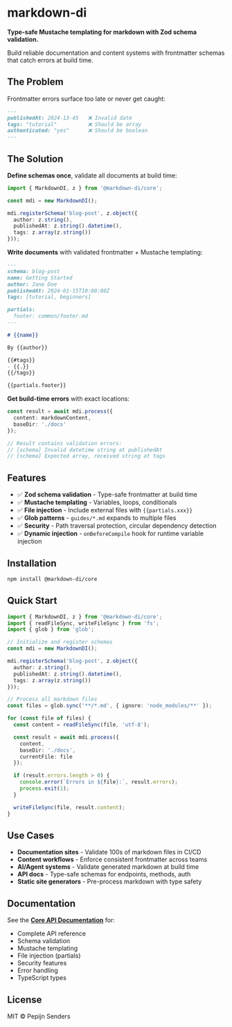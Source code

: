 # markdown-di

**Type-safe Mustache templating for markdown with Zod schema validation.**

Build reliable documentation and content systems with frontmatter schemas that catch errors at build time.

## The Problem

Frontmatter errors surface too late or never get caught:

```markdown
---
publishedAt: 2024-13-45   ❌ Invalid date
tags: "tutorial"          ❌ Should be array
authenticated: "yes"      ❌ Should be boolean
---
```

## The Solution

**Define schemas once**, validate all documents at build time:

```typescript
import { MarkdownDI, z } from '@markdown-di/core';

const mdi = new MarkdownDI();

mdi.registerSchema('blog-post', z.object({
  author: z.string(),
  publishedAt: z.string().datetime(),
  tags: z.array(z.string())
}));
```

**Write documents** with validated frontmatter + Mustache templating:

```markdown
---
schema: blog-post
name: Getting Started
author: Jane Doe
publishedAt: 2024-01-15T10:00:00Z
tags: [tutorial, beginners]

partials:
  footer: common/footer.md
---

# {{name}}

By {{author}}

{{#tags}}
- {{.}}
{{/tags}}

{{partials.footer}}
```

**Get build-time errors** with exact locations:

```typescript
const result = await mdi.process({
  content: markdownContent,
  baseDir: './docs'
});

// Result contains validation errors:
// [schema] Invalid datetime string at publishedAt
// [schema] Expected array, received string at tags
```

## Features

- ✅ **Zod schema validation** - Type-safe frontmatter at build time
- ✅ **Mustache templating** - Variables, loops, conditionals
- ✅ **File injection** - Include external files with `{{partials.xxx}}`
- ✅ **Glob patterns** - `guides/*.md` expands to multiple files
- ✅ **Security** - Path traversal protection, circular dependency detection
- ✅ **Dynamic injection** - `onBeforeCompile` hook for runtime variable injection

## Installation

```bash
npm install @markdown-di/core
```

## Quick Start

```typescript
import { MarkdownDI, z } from '@markdown-di/core';
import { readFileSync, writeFileSync } from 'fs';
import { glob } from 'glob';

// Initialize and register schemas
const mdi = new MarkdownDI();

mdi.registerSchema('blog-post', z.object({
  author: z.string(),
  publishedAt: z.string().datetime(),
  tags: z.array(z.string())
}));

// Process all markdown files
const files = glob.sync('**/*.md', { ignore: 'node_modules/**' });

for (const file of files) {
  const content = readFileSync(file, 'utf-8');

  const result = await mdi.process({
    content,
    baseDir: './docs',
    currentFile: file
  });

  if (result.errors.length > 0) {
    console.error(`Errors in ${file}:`, result.errors);
    process.exit(1);
  }

  writeFileSync(file, result.content);
}
```

## Use Cases

- **Documentation sites** - Validate 100s of markdown files in CI/CD
- **Content workflows** - Enforce consistent frontmatter across teams
- **AI/Agent systems** - Validate generated markdown at build time
- **API docs** - Type-safe schemas for endpoints, methods, auth
- **Static site generators** - Pre-process markdown with type safety

## Documentation

See the [**Core API Documentation**](./packages/core) for:
- Complete API reference
- Schema validation
- Mustache templating
- File injection (partials)
- Security features
- Error handling
- TypeScript types

## License

MIT © Pepijn Senders
